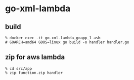# go-xml-lambda

## build 

```:sh
% docker exec -it go-xml-lambda_goapp_1 ash
# GOARCH=amd64 GOOS=linux go build -o handler handler.go
```
## zip for aws lambda

```:sh
% cd src/app
% zip function.zip handler
```
